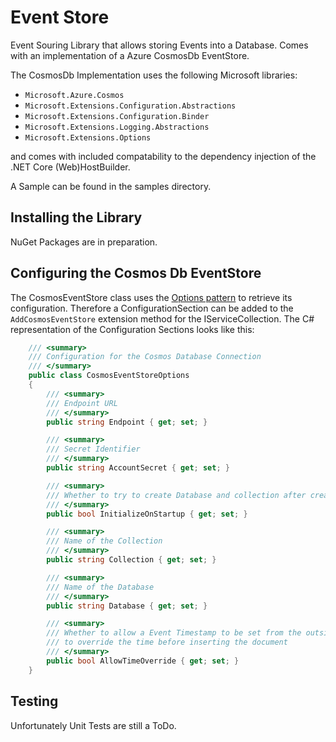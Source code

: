 # Event Store

Event Souring Library that allows storing Events into a Database.
Comes with an implementation of a Azure CosmosDb EventStore.

The CosmosDb Implementation uses the following Microsoft libraries:

- `Microsoft.Azure.Cosmos`
- `Microsoft.Extensions.Configuration.Abstractions`
- `Microsoft.Extensions.Configuration.Binder`
- `Microsoft.Extensions.Logging.Abstractions`
- `Microsoft.Extensions.Options`

and comes with included compatability to the dependency injection of the .NET Core (Web)HostBuilder.

A Sample can be found in the samples directory.

## Installing the Library

NuGet Packages are in preparation.

## Configuring the Cosmos Db EventStore

The CosmosEventStore class uses the [Options pattern](https://docs.microsoft.com/en-us/aspnet/core/fundamentals/configuration/options?view=aspnetcore-3.1) to retrieve its configuration.
Therefore a ConfigurationSection can be added to the `AddCosmosEventStore` extension method for the IServiceCollection.
The C# representation of the Configuration Sections looks like this:

```csharp
    /// <summary>
    /// Configuration for the Cosmos Database Connection
    /// </summary>
    public class CosmosEventStoreOptions
    {
        /// <summary>
        /// Endpoint URL
        /// </summary>
        public string Endpoint { get; set; }

        /// <summary>
        /// Secret Identifier
        /// </summary>
        public string AccountSecret { get; set; }

        /// <summary>
        /// Whether to try to create Database and collection after creation of the Client
        /// </summary>
        public bool InitializeOnStartup { get; set; }

        /// <summary>
        /// Name of the Collection
        /// </summary>
        public string Collection { get; set; }

        /// <summary>
        /// Name of the Database
        /// </summary>
        public string Database { get; set; }

        /// <summary>
        /// Whether to allow a Event Timestamp to be set from the outside or 
        /// to override the time before inserting the document
        /// </summary>
        public bool AllowTimeOverride { get; set; }
    }
```

## Testing

Unfortunately Unit Tests are still a ToDo.
